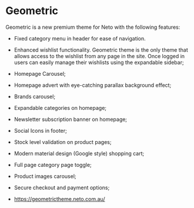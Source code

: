 # Geometric

Geometric is a new premium theme for Neto with the following features:

- Fixed category menu in header for ease of navigation.
- Enhanced wishlist functionality. Geometric theme is the only theme that allows access to the wishlist from any page in the site. Once logged in users can easily manage their wishlists using the expandable sidebar;
- Homepage Carousel;
- Homepage advert with eye-catching parallax background effect;
- Brands carousel;
- Expandable categories on homepage;
- Newsletter subscription banner on homepage;
- Social Icons in footer;
- Stock level validation on product pages;
- Modern material design (Google style) shopping cart;
- Full page category page toggle;
- Product images carousel;
- Secure checkout and payment options;

- https://geometrictheme.neto.com.au/
